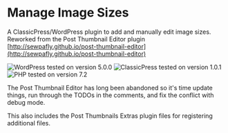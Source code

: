 # Manage Image Sizes

A ClassicPress/WordPress plugin to add and manually edit image sizes. Reworked from the Post Thumbnail Editor plugin [http://sewpafly.github.io/post-thumbnail-editor](http://sewpafly.github.io/post-thumbnail-editor)

![WordPress tested on version 5.0.0](https://img.shields.io/badge/WordPress-5.0.0-0073aa.svg?style=flat-square)
![ClassicPress tested on version 1.0.1](https://img.shields.io/badge/ClassicPress-1.0.1-03768e.svg?style=flat-square)
![PHP tested on version 7.2](https://img.shields.io/badge/PHP-tested%207.2-8892bf.svg?style=flat-square)

The Post Thumbnail Editor has long been abandoned so it's time update things, run through the TODOs in the comments, and fix the conflict with debug mode.

This also includes the Post Thumbnails Extras plugin files for registering additional files.
